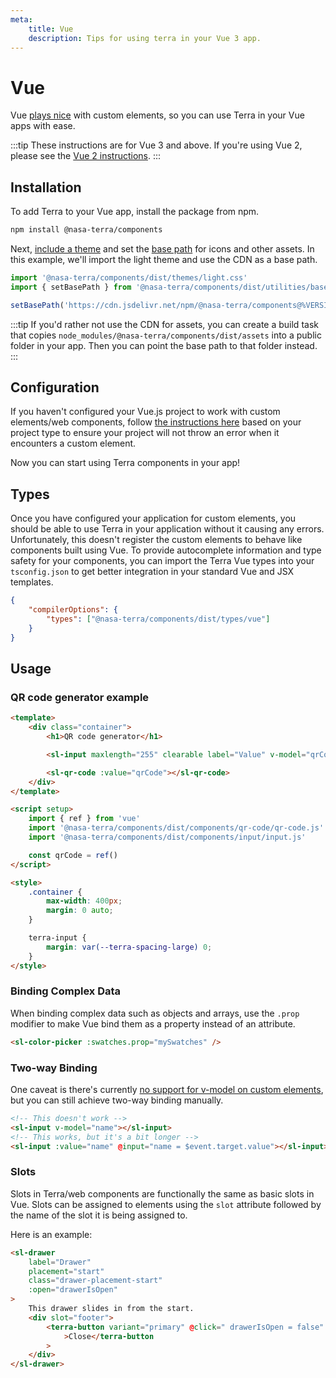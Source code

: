 ```yaml
---
meta:
    title: Vue
    description: Tips for using terra in your Vue 3 app.
---
```


# Vue

Vue [plays nice](https://custom-elements-everywhere.com/#vue) with custom elements, so you can use Terra in your Vue apps with ease.

:::tip
These instructions are for Vue 3 and above. If you're using Vue 2, please see the [Vue 2 instructions](/frameworks/vue-2).
:::

## Installation

To add Terra to your Vue app, install the package from npm.

```bash
npm install @nasa-terra/components
```

Next, [include a theme](/getting-started/themes) and set the [base path](/getting-started/installation#setting-the-base-path) for icons and other assets. In this example, we'll import the light theme and use the CDN as a base path.

```jsx
import '@nasa-terra/components/dist/themes/light.css'
import { setBasePath } from '@nasa-terra/components/dist/utilities/base-path'

setBasePath('https://cdn.jsdelivr.net/npm/@nasa-terra/components@%VERSION%/%CDNDIR%/')
```

:::tip
If you'd rather not use the CDN for assets, you can create a build task that copies `node_modules/@nasa-terra/components/dist/assets` into a public folder in your app. Then you can point the base path to that folder instead.
:::

## Configuration

If you haven't configured your Vue.js project to work with custom elements/web components, follow [the instructions here](https://vuejs.org/guide/extras/web-components.html#using-custom-elements-in-vue) based on your project type to ensure your project will not throw an error when it encounters a custom element.

Now you can start using Terra components in your app!

## Types

Once you have configured your application for custom elements, you should be able to use Terra in your application without it causing any errors. Unfortunately, this doesn't register the custom elements to behave like components built using Vue. To provide autocomplete information and type safety for your components, you can import the Terra Vue types into your `tsconfig.json` to get better integration in your standard Vue and JSX templates.

```json
{
    "compilerOptions": {
        "types": ["@nasa-terra/components/dist/types/vue"]
    }
}
```

## Usage

### QR code generator example

```html
<template>
    <div class="container">
        <h1>QR code generator</h1>

        <sl-input maxlength="255" clearable label="Value" v-model="qrCode"></sl-input>

        <sl-qr-code :value="qrCode"></sl-qr-code>
    </div>
</template>

<script setup>
    import { ref } from 'vue'
    import '@nasa-terra/components/dist/components/qr-code/qr-code.js'
    import '@nasa-terra/components/dist/components/input/input.js'

    const qrCode = ref()
</script>

<style>
    .container {
        max-width: 400px;
        margin: 0 auto;
    }

    terra-input {
        margin: var(--terra-spacing-large) 0;
    }
</style>
```

### Binding Complex Data

When binding complex data such as objects and arrays, use the `.prop` modifier to make Vue bind them as a property instead of an attribute.

```html
<sl-color-picker :swatches.prop="mySwatches" />
```

### Two-way Binding

One caveat is there's currently [no support for v-model on custom elements](https://github.com/vuejs/vue/issues/7830), but you can still achieve two-way binding manually.

```html
<!-- This doesn't work -->
<sl-input v-model="name"></sl-input>
<!-- This works, but it's a bit longer -->
<sl-input :value="name" @input="name = $event.target.value"></sl-input>
```

### Slots

Slots in Terra/web components are functionally the same as basic slots in Vue. Slots can be assigned to elements using the `slot` attribute followed by the name of the slot it is being assigned to.

Here is an example:

```html
<sl-drawer
    label="Drawer"
    placement="start"
    class="drawer-placement-start"
    :open="drawerIsOpen"
>
    This drawer slides in from the start.
    <div slot="footer">
        <terra-button variant="primary" @click=" drawerIsOpen = false"
            >Close</terra-button
        >
    </div>
</sl-drawer>
```
